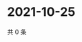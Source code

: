 # 2021-10-25

共 0 条

<!-- BEGIN WEIBO -->
<!-- 最后更新时间 Mon Oct 25 2021 14:17:46 GMT+0800 (China Standard Time) -->

<!-- END WEIBO -->
